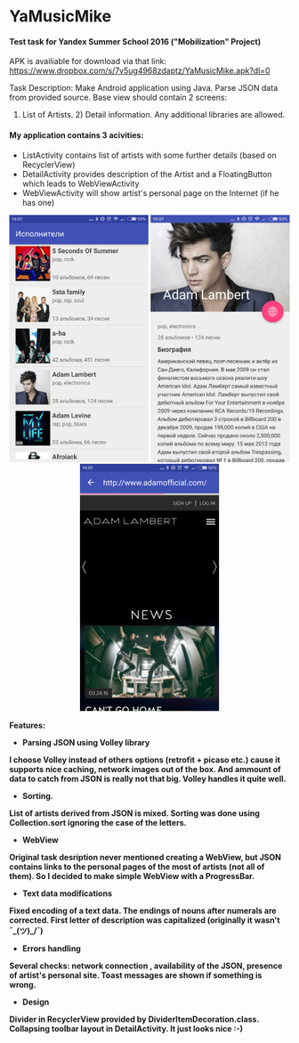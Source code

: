 # YaMusicMike
#### Test task for Yandex Summer School 2016 ("Mobilization" Project)

APK is availiable for download via that link:
https://www.dropbox.com/s/7v5ug4968zdaptz/YaMusicMike.apk?dl=0

Task Description: Make Android application using Java. Parse JSON data from provided source. Base view should contain 2 screens:
1) List of Artists. 2) Detail information. Any additional libraries are allowed.

#### My application contains 3 acivities:

- ListActivity contains list of artists with some further details (based on RecyclerView)
- DetailActivity provides description of the Artist and a FloatingButton which leads to WebViewActivity
- WebViewActivity will show artist's personal page on the Internet (if he has one)

<b Screenshots>
<p align="center">
  <img src="/screenshots/ListActivity.png" alt="ListActivity" width="250"/>
  <img src="/screenshots/DetailActivity.png" alt="DetailActivity" width="250"/>
  <img src="/screenshots/WebViewActivity.png" alt="WebViewActivity" width="250"/>
</p>

Features:
* Parsing JSON using Volley library 

I choose Volley instead of others options (retrofit + picaso etc.) cause it supports nice caching, network images out of the box.
And ammount of data to catch from JSON is really not that big. Volley handles it quite well.
* Sorting. 

List of artists derived from JSON is mixed. Sorting was done using Collection.sort ignoring the case of the letters.
* WebView

Original task desription never mentioned creating a WebView, but JSON contains links to the personal pages of the most of artists (not all of them). So I decided to make simple WebView with a ProgressBar.
* Text data modifications

Fixed encoding of a text data. The endings of nouns after numerals are corrected. First letter of description was capitalized (originally it wasn't ¯\_(ツ)_/¯)
* Errors handling

Several checks: network connection , availability of the JSON,  presence of artist's personal site.
Toast messages are shown if something is wrong.

* Design

Divider in RecyclerView provided by DividerItemDecoration.class. Collapsing toolbar layout in DetailActivity. It just looks nice :-) 


